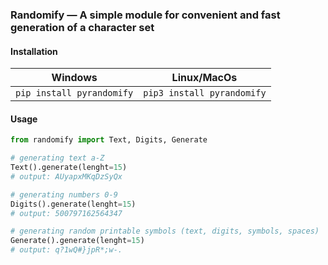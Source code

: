 ### Randomify — A simple module for convenient and fast generation of a character set



####  Installation

| Windows                    | Linux/MacOs                 |
| -------------------------- | --------------------------- |
| `pip install pyrandomify` | `pip3 install pyrandomify` |



#### Usage

```python
from randomify import Text, Digits, Generate

# generating text a-Z
Text().generate(lenght=15)
# output: AUyapxMKqDzSyQx

# generating numbers 0-9
Digits().generate(lenght=15)
# output: 500797162564347

# generating random printable symbols (text, digits, symbols, spaces)
Generate().generate(lenght=15)
# output: q?1wQ#}jpR*;w-.
```



